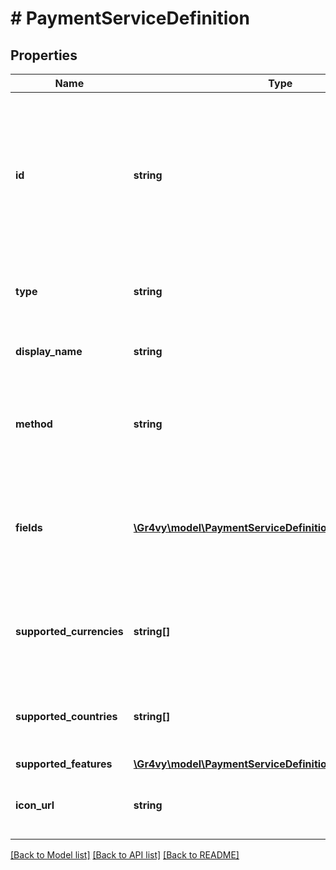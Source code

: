 # # PaymentServiceDefinition

## Properties

Name | Type | Description | Notes
------------ | ------------- | ------------- | -------------
**id** | **string** | The ID of the payment service. This is the underlying provider followed by a dash followed by the payment method ID. | [optional]
**type** | **string** | &#x60;payment-service-definition&#x60;. | [optional] [default to 'payment-service-definition']
**display_name** | **string** | The display name of this service. | [optional]
**method** | **string** | The ID of the payment method that this services handles. | [optional]
**fields** | [**\Gr4vy\model\PaymentServiceDefinitionFields[]**](PaymentServiceDefinitionFields.md) | A list of fields that need to be submitted when activating the payment. service. | [optional]
**supported_currencies** | **string[]** | A list of three-letter ISO currency codes that this service supports. | [optional]
**supported_countries** | **string[]** | A list of two-letter ISO country codes that this service supports. | [optional]
**supported_features** | [**\Gr4vy\model\PaymentServiceDefinitionSupportedFeatures**](PaymentServiceDefinitionSupportedFeatures.md) |  | [optional]
**icon_url** | **string** | An icon to display for the payment service. | [optional]

[[Back to Model list]](../../README.md#models) [[Back to API list]](../../README.md#endpoints) [[Back to README]](../../README.md)
